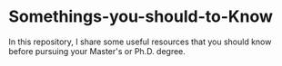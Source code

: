 # Somethings-you-should-to-Know
In this repository, I share some useful resources that you should know before pursuing your Master's or Ph.D. degree.
